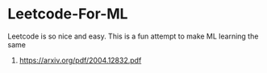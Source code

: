 # Leetcode-For-ML
Leetcode is so nice and easy. This is a fun attempt to make ML learning the same 

1. https://arxiv.org/pdf/2004.12832.pdf

